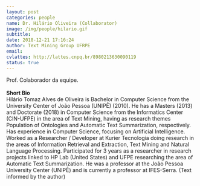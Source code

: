 ```yaml
---
layout: post
categories: people
name: Dr. Hilário Oliveira (Collaborator)
image: /img/people/hilario.gif
subtitle: 
date: 2018-12-21 17:16:24
author: Text Mining Group UFRPE
email: 
cvlattes: http://lattes.cnpq.br/8980213630090119
status: true
---
```


Prof. Colaborador da equipe. <br>
<br>
<b>Short Bio</b><br/> Hilário Tomaz Alves de Oliveira is Bachelor in Computer Science from the University Center of João Pessoa (UNIPÊ) (2010). He has a Masters (2013) and Doctorate (2018) in Computer Science from the Informatics Center (CIN-UFPE) in the area of Text Mining, having as research themes Population of Ontologies and Automatic Text Summarization, respectively. Has experience in Computer Science, focusing on Artificial Intelligence. Worked as a Researcher / Developer at Kurier Tecnologia doing research in the areas of Information Retrieval and Extraction, Text Mining and Natural Language Processing. Participated for 3 years as a researcher in research projects linked to HP Lab (United States) and UFPE researching the area of Automatic Text Summarization. He was a professor at the João Pessoa University Center (UNIPÊ) and is currently a professor at IFES-Serra.
(Text informed by the author)